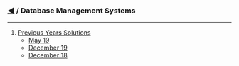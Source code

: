 ### [◀️](/) / Database Management Systems

<hr />

1. [Previous Years Solutions](/s/dbms/previous-years/)
    * [May 19](/s/dbms/previous-years/may-19/)
    * [December 19](/s/dbms/previous-years/dec-19/)
    * [December 18](/s/dbms/previous-years/dec-18/)
